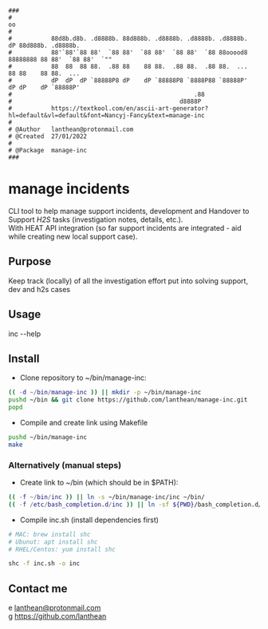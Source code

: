 ```
###
#                                                                            oo                   
#                                                                                               
#           88d8b.d8b. .d8888b. 88d888b. .d8888b. .d8888b. .d8888b.          dP 88d888b. .d8888b. 
#           88'`88'`88 88'  `88 88'  `88 88'  `88 88'  `88 88ooood8 88888888 88 88'  `88 88'  `"" 
#           88  88  88 88.  .88 88    88 88.  .88 88.  .88 88.  ...          88 88    88 88.  ... 
#           dP  dP  dP `88888P8 dP    dP `88888P8 `8888P88 `88888P'          dP dP    dP `88888P' 
#                                                   .88                                        
#                                               d8888P                                         
#           https://textkool.com/en/ascii-art-generator?hl=default&vl=default&font=Nancyj-Fancy&text=manage-inc
#
# @Author   lanthean@protonmail.com
# @Created  27/01/2022
#
# @Package  manage-inc
###
```

# manage incidents

CLI tool to help manage support incidents, development and Handover to Support _H2S_ tasks (investigation notes, details, etc.).  
With HEAT API integration (so far support incidents are integrated - aid while creating new local support case).  

## Purpose

Keep track (locally) of all the investigation effort put into solving support, dev and h2s cases

## Usage

inc --help

## Install

+ Clone repository to ~/bin/manage-inc:

```sh
(( -d ~/bin/manage-inc )) || mkdir -p ~/bin/manage-inc
pushd ~/bin && git clone https://github.com/lanthean/manage-inc.git
popd
```

+ Compile and create link using Makefile

```sh
pushd ~/bin/manage-inc
make
```

### Alternatively (manual steps)

+ Create link to ~/bin (which should be in $PATH):

```sh
(( -f ~/bin/inc )) || ln -s ~/bin/manage-inc/inc ~/bin/
(( -f /etc/bash_completion.d/inc )) || ln -sf ${PWD}/bash_completion.d/inc /etc/bash_completion.d/
```

+ Compile inc.sh (install dependencies first)

```sh
# MAC: brew install shc
# Ubunut: apt install shc
# RHEL/Centos: yum install shc

shc -f inc.sh -o inc
```

## Contact me

e [lanthean@protonmail.com](mailto:lanthean@protonmail.com)  
g <https://github.com/lanthean>
